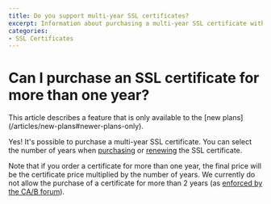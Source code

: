 ```yaml
---
title: Do you support multi-year SSL certificates?
excerpt: Information about purchasing a multi-year SSL certificate with DNSimple.
categories:
- SSL Certificates
---
```


# Can I purchase an SSL certificate for more than one year?

<note>
This article describes a feature that is only available to the [new plans](/articles/new-plans#newer-plans-only).
</note>

Yes! It's possible to purchase a multi-year SSL certificate. You can select the number of years when [purchasing](/articles/purchasing-ssl-certificates) or [renewing](/articles/renewing-ssl-certificate) the SSL certificate.

Note that if you order a certificate for more than one year, the final price will be the certificate price multiplied by the number of years. We currently do not allow the purchase of a certificate for more than 2 years (as [enforced by the CA/B forum](https://cabforum.org/2017/03/17/ballot-193-825-day-certificate-lifetimes/)).
